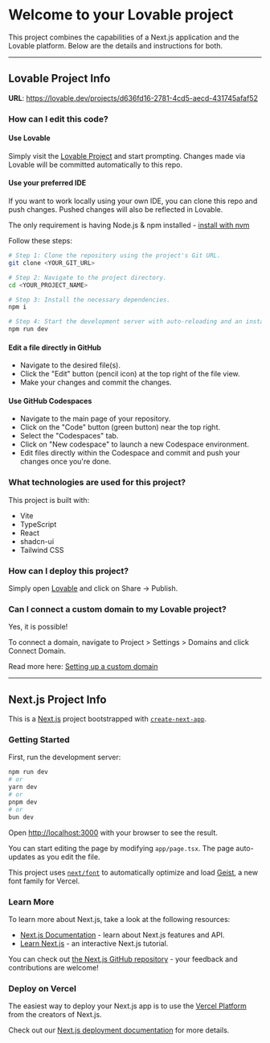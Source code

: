 # Welcome to your Lovable project

This project combines the capabilities of a Next.js application and the Lovable platform. Below are the details and instructions for both.

---

## Lovable Project Info

**URL**: https://lovable.dev/projects/d636fd16-2781-4cd5-aecd-431745afaf52

### How can I edit this code?

#### Use Lovable

Simply visit the [Lovable Project](https://lovable.dev/projects/d636fd16-2781-4cd5-aecd-431745afaf52) and start prompting. Changes made via Lovable will be committed automatically to this repo.

#### Use your preferred IDE

If you want to work locally using your own IDE, you can clone this repo and push changes. Pushed changes will also be reflected in Lovable.

The only requirement is having Node.js & npm installed - [install with nvm](https://github.com/nvm-sh/nvm#installing-and-updating)

Follow these steps:

```sh
# Step 1: Clone the repository using the project's Git URL.
git clone <YOUR_GIT_URL>

# Step 2: Navigate to the project directory.
cd <YOUR_PROJECT_NAME>

# Step 3: Install the necessary dependencies.
npm i

# Step 4: Start the development server with auto-reloading and an instant preview.
npm run dev
```

#### Edit a file directly in GitHub

- Navigate to the desired file(s).
- Click the "Edit" button (pencil icon) at the top right of the file view.
- Make your changes and commit the changes.

#### Use GitHub Codespaces

- Navigate to the main page of your repository.
- Click on the "Code" button (green button) near the top right.
- Select the "Codespaces" tab.
- Click on "New codespace" to launch a new Codespace environment.
- Edit files directly within the Codespace and commit and push your changes once you're done.

### What technologies are used for this project?

This project is built with:

- Vite
- TypeScript
- React
- shadcn-ui
- Tailwind CSS

### How can I deploy this project?

Simply open [Lovable](https://lovable.dev/projects/d636fd16-2781-4cd5-aecd-431745afaf52) and click on Share -> Publish.

### Can I connect a custom domain to my Lovable project?

Yes, it is possible!

To connect a domain, navigate to Project > Settings > Domains and click Connect Domain.

Read more here: [Setting up a custom domain](https://docs.lovable.dev/tips-tricks/custom-domain#step-by-step-guide)

---

## Next.js Project Info

This is a [Next.js](https://nextjs.org) project bootstrapped with [`create-next-app`](https://nextjs.org/docs/app/api-reference/cli/create-next-app).

### Getting Started

First, run the development server:

```bash
npm run dev
# or
yarn dev
# or
pnpm dev
# or
bun dev
```

Open [http://localhost:3000](http://localhost:3000) with your browser to see the result.

You can start editing the page by modifying `app/page.tsx`. The page auto-updates as you edit the file.

This project uses [`next/font`](https://nextjs.org/docs/app/building-your-application/optimizing/fonts) to automatically optimize and load [Geist](https://vercel.com/font), a new font family for Vercel.

### Learn More

To learn more about Next.js, take a look at the following resources:

- [Next.js Documentation](https://nextjs.org/docs) - learn about Next.js features and API.
- [Learn Next.js](https://nextjs.org/learn) - an interactive Next.js tutorial.

You can check out [the Next.js GitHub repository](https://github.com/vercel/next.js) - your feedback and contributions are welcome!

### Deploy on Vercel

The easiest way to deploy your Next.js app is to use the [Vercel Platform](https://vercel.com/new?utm_medium=default-template&filter=next.js&utm_source=create-next-app&utm_campaign=create-next-app-readme) from the creators of Next.js.

Check out our [Next.js deployment documentation](https://nextjs.org/docs/app/building-your-application/deploying) for more details.
